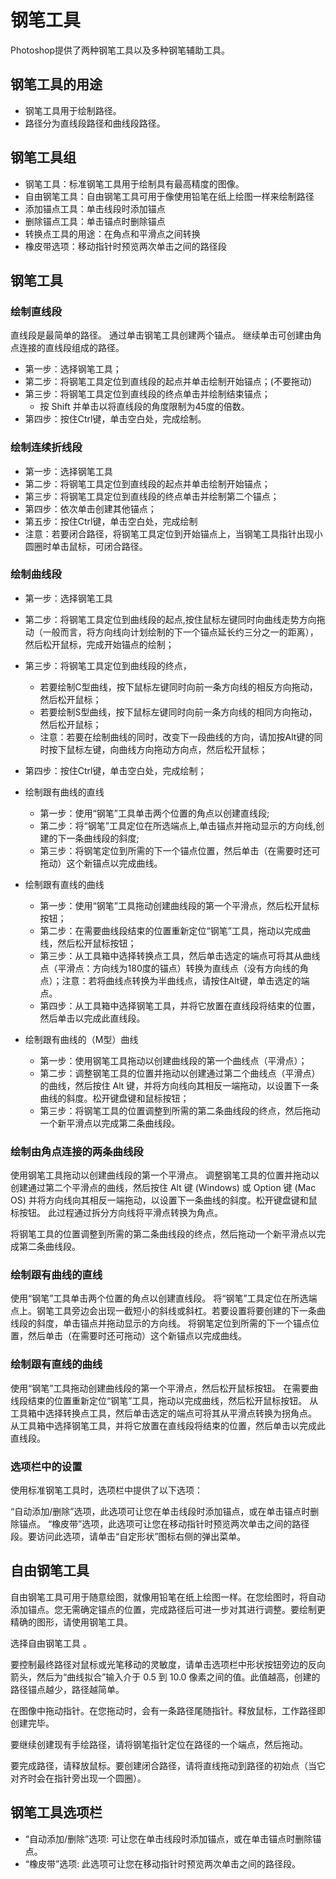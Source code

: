 # 钢笔工具

Photoshop提供了两种钢笔工具以及多种钢笔辅助工具。

## 钢笔工具的用途
- 钢笔工具用于绘制路径。
- 路径分为直线段路径和曲线段路径。

## 钢笔工具组

- 钢笔工具：标准钢笔工具用于绘制具有最高精度的图像。
- 自由钢笔工具：自由钢笔工具可用于像使用铅笔在纸上绘图一样来绘制路径
- 添加锚点工具：单击线段时添加锚点
- 删除锚点工具：单击锚点时删除锚点
- 转换点工具的用途：在角点和平滑点之间转换
- 橡皮带选项：移动指针时预览两次单击之间的路径段

## 钢笔工具

### 绘制直线段
直线段是最简单的路径。
通过单击钢笔工具创建两个锚点。
继续单击可创建由角点连接的直线段组成的路径。

  - 第一步：选择钢笔工具；
  - 第二步：将钢笔工具定位到直线段的起点并单击绘制开始锚点；(不要拖动)
  - 第三步：将钢笔工具定位到直线段的终点单击并绘制结束锚点；
    - 按 Shift 并单击以将直线段的角度限制为45度的倍数。
  - 第四步：按住Ctrl键，单击空白处，完成绘制。

### 绘制连续折线段
  - 第一步：选择钢笔工具
  - 第二步：将钢笔工具定位到直线段的起点并单击绘制开始锚点；
  - 第三步：将钢笔工具定位到直线段的终点单击并绘制第二个锚点；
  - 第四步：依次单击创建其他锚点；
  - 第五步：按住Ctrl键，单击空白处，完成绘制
  - 注意：若要闭合路径，将钢笔工具定位到开始锚点上，当钢笔工具指针出现小圆圈时单击鼠标，可闭合路径。

### 绘制曲线段
  - 第一步：选择钢笔工具
  - 第二步：将钢笔工具定位到曲线段的起点,按住鼠标左键同时向曲线走势方向拖动（一般而言，将方向线向计划绘制的下一个锚点延长约三分之一的距离），然后松开鼠标，完成开始锚点的绘制；
  - 第三步：将钢笔工具定位到曲线段的终点，
    - 若要绘制C型曲线，按下鼠标左键同时向前一条方向线的相反方向拖动，然后松开鼠标；
    - 若要绘制S型曲线，按下鼠标左键同时向前一条方向线的相同方向拖动，然后松开鼠标；
    - 注意：若要在绘制曲线的同时，改变下一段曲线的方向，请加按Alt键的同时按下鼠标左键，向曲线方向拖动方向点，然后松开鼠标；
  - 第四步：按住Ctrl键，单击空白处，完成绘制；

  - 绘制跟有曲线的直线
    - 第一步：使用“钢笔”工具单击两个位置的角点以创建直线段;
    - 第二步：将“钢笔”工具定位在所选端点上,单击锚点并拖动显示的方向线,创建的下一条曲线段的斜度;
    - 第三步：将钢笔定位到所需的下一个锚点位置，然后单击（在需要时还可拖动）这个新锚点以完成曲线。
  - 绘制跟有直线的曲线
    - 第一步：使用“钢笔”工具拖动创建曲线段的第一个平滑点，然后松开鼠标按钮；
    - 第二步：在需要曲线段结束的位置重新定位“钢笔”工具，拖动以完成曲线，然后松开鼠标按钮；
    - 第三步：从工具箱中选择转换点工具，然后单击选定的端点可将其从曲线点（平滑点：方向线为180度的锚点）转换为直线点（没有方向线的角点）；注意：若将曲线点转换为半曲线点，请按住Alt键，单击选定的端点。
    - 第四步：从工具箱中选择钢笔工具，并将它放置在直线段将结束的位置，然后单击以完成此直线段。
  - 绘制跟有曲线的（M型）曲线
    - 第一步：使用钢笔工具拖动以创建曲线段的第一个曲线点（平滑点）；
    - 第二步：调整钢笔工具的位置并拖动以创建通过第二个曲线点（平滑点）的曲线，然后按住 Alt 键，并将方向线向其相反一端拖动，以设置下一条曲线的斜度。松开键盘键和鼠标按钮；
    - 第三步：将钢笔工具的位置调整到所需的第二条曲线段的终点，然后拖动一个新平滑点以完成第二条曲线段。

### 绘制由角点连接的两条曲线段
使用钢笔工具拖动以创建曲线段的第一个平滑点。
调整钢笔工具的位置并拖动以创建通过第二个平滑点的曲线，然后按住 Alt 键 (Windows) 或 Option 键 (Mac OS) 并将方向线向其相反一端拖动，以设置下一条曲线的斜度。松开键盘键和鼠标按钮。
此过程通过拆分方向线将平滑点转换为角点。

将钢笔工具的位置调整到所需的第二条曲线段的终点，然后拖动一个新平滑点以完成第二条曲线段。

### 绘制跟有曲线的直线
使用“钢笔”工具单击两个位置的角点以创建直线段。
将“钢笔”工具定位在所选端点上。钢笔工具旁边会出现一截短小的斜线或斜杠。若要设置将要创建的下一条曲线段的斜度，单击锚点并拖动显示的方向线。
将钢笔定位到所需的下一个锚点位置，然后单击（在需要时还可拖动）这个新锚点以完成曲线。

### 绘制跟有直线的曲线
使用“钢笔”工具拖动创建曲线段的第一个平滑点，然后松开鼠标按钮。
在需要曲线段结束的位置重新定位“钢笔”工具，拖动以完成曲线，然后松开鼠标按钮。
从工具箱中选择转换点工具，然后单击选定的端点可将其从平滑点转换为拐角点。
从工具箱中选择钢笔工具，并将它放置在直线段将结束的位置，然后单击以完成此直线段。


### 选项栏中的设置
使用标准钢笔工具时，选项栏中提供了以下选项：

“自动添加/删除”选项，此选项可让您在单击线段时添加锚点，或在单击锚点时删除锚点。
“橡皮带”选项，此选项可让您在移动指针时预览两次单击之间的路径段。要访问此选项，请单击“自定形状”图标右侧的弹出菜单。

## 自由钢笔工具
自由钢笔工具可用于随意绘图，就像用铅笔在纸上绘图一样。在您绘图时，将自动添加锚点。您无需确定锚点的位置，完成路径后可进一步对其进行调整。要绘制更精确的图形，请使用钢笔工具。

选择自由钢笔工具 。

要控制最终路径对鼠标或光笔移动的灵敏度，请单击选项栏中形状按钮旁边的反向箭头，然后为“曲线拟合”输入介于 0.5 到 10.0 像素之间的值。此值越高，创建的路径锚点越少，路径越简单。

在图像中拖动指针。在您拖动时，会有一条路径尾随指针。释放鼠标，工作路径即创建完毕。

要继续创建现有手绘路径，请将钢笔指针定位在路径的一个端点，然后拖动。

要完成路径，请释放鼠标。要创建闭合路径，请将直线拖动到路径的初始点（当它对齐时会在指针旁出现一个圆圈）。




## 钢笔工具选项栏

- “自动添加/删除”选项: 可让您在单击线段时添加锚点，或在单击锚点时删除锚点。
- “橡皮带”选项: 此选项可让您在移动指针时预览两次单击之间的路径段。
